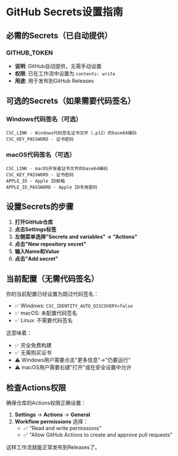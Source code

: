 # GitHub Secrets设置指南

## 必需的Secrets（已自动提供）

### GITHUB_TOKEN
- **说明**: GitHub自动提供，无需手动设置
- **权限**: 已在工作流中设置为 `contents: write`
- **用途**: 用于发布到GitHub Releases

## 可选的Secrets（如果需要代码签名）

### Windows代码签名（可选）
```
CSC_LINK - Windows代码签名证书文件（.p12）的base64编码
CSC_KEY_PASSWORD - 证书密码
```

### macOS代码签名（可选）  
```
CSC_LINK - macOS开发者证书文件的base64编码
CSC_KEY_PASSWORD - 证书密码
APPLE_ID - Apple ID邮箱
APPLE_ID_PASSWORD - Apple ID专用密码
```

## 设置Secrets的步骤

1. **打开GitHub仓库**
2. **点击Settings标签**
3. **左侧菜单选择"Secrets and variables" → "Actions"**
4. **点击"New repository secret"**
5. **输入Name和Value**
6. **点击"Add secret"**

## 当前配置（无需代码签名）

你的当前配置已经设置为跳过代码签名：
- ✅ Windows: `CSC_IDENTITY_AUTO_DISCOVERY=false`
- ✅ macOS: 未配置代码签名
- ✅ Linux: 不需要代码签名

这意味着：
- ✅ 完全免费构建
- ✅ 无需购买证书
- ⚠️ Windows用户需要点击"更多信息"→"仍要运行"
- ⚠️ macOS用户需要右键"打开"或在安全设置中允许

## 检查Actions权限

确保仓库的Actions权限正确设置：

1. **Settings** → **Actions** → **General**
2. **Workflow permissions** 选择：
   - ✅ "Read and write permissions"
   - ✅ "Allow GitHub Actions to create and approve pull requests"

这样工作流就能正常发布到Releases了。